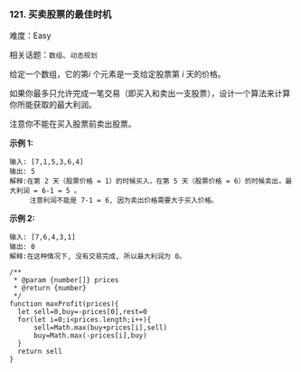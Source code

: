 ### 121. 买卖股票的最佳时机

难度：Easy

相关话题：`数组`、`动态规划`

给定一个数组，它的第*i*  个元素是一支给定股票第 *i*  天的价格。



如果你最多只允许完成一笔交易（即买入和卖出一支股票），设计一个算法来计算你所能获取的最大利润。



注意你不能在买入股票前卖出股票。



**示例 1:** 



```
输入: [7,1,5,3,6,4]
输出: 5
解释:在第 2 天（股票价格 = 1）的时候买入，在第 5 天（股票价格 = 6）的时候卖出，最大利润 = 6-1 = 5 。
     注意利润不能是 7-1 = 6, 因为卖出价格需要大于买入价格。
```


**示例 2:** 



```
输入: [7,6,4,3,1]
输出: 0
解释:在这种情况下, 没有交易完成, 所以最大利润为 0。
```

```
/**
 * @param {number[]} prices
 * @return {number}
 */
function maxProfit(prices){
  let sell=0,buy=-prices[0],rest=0
  for(let i=0;i<prices.length;i++){
      sell=Math.max(buy+prices[i],sell)
      buy=Math.max(-prices[i],buy)
  }
  return sell
}
```

